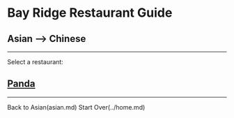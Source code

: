 # Bay Ridge Restaurant Guide
## Asian --> Chinese
---
Select a restaurant:
## [Panda](https://www.pandabrooklyn.com/)
---
Back to Asian(asian.md)
Start Over(../home.md)